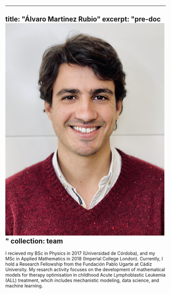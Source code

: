 
---
title: "Álvaro Martinez Rubio"
excerpt: "pre-doc<br/><img src='/images/Alvaro_2022.jpg' width=500>"
collection: team
---

I recieved my BSc in Physics in 2017 (Universidad de Córdoba), and my MSc in Applied Mathematics in 2018 (Imperial College London). Currently, I hold a  Research Fellowship from the Fundación Pablo Ugarte at Cádiz University. My resarch activity focuses on the development of mathematical models for therapy optimisation in childhood Acute Lymphoblastic Leukemia (ALL) treatment, whcih includes mechanistic modeling, data science, and machine learning.
